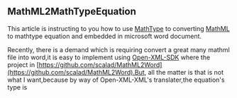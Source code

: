 ## MathML2MathTypeEquation ##

This article is instructing to you how to use [MathType](https://www.dessci.com/en/reference/sdk/) to converting [MathML](https://zh.wikipedia.org/wiki/%E6%95%B0%E5%AD%A6%E7%BD%AE%E6%A0%87%E8%AF%AD%E8%A8%80) to mathtype equation and embedded in microsoft word document.

Recently, there is a demand which is requiring convert a great many mathml file into word,it is easy to implement using [Open-XML-SDK](https://github.com/OfficeDev/Open-XML-SDK) where the project in [https://github.com/scalad/MathML2Word](https://github.com/scalad/MathML2Word).But, all the matter is that is not what I want,because by way of Open-XML-XML's translater,the equation's type is 